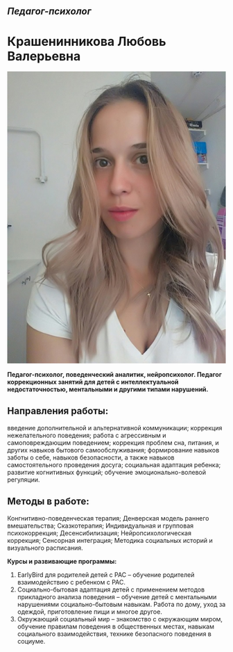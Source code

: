 ## ***Педагог-психолог***
# Крашенинникова Любовь Валерьевна
![Мое фото](img/photo.jpg)

  **Педагог-психолог, поведенческий аналитик, нейропсихолог. Педагог коррекционных занятий для детей с интеллектуальной недостаточностью, ментальными и другими типами нарушений.** 
## **Направления работы:**
 введение дополнительной и альтернативной коммуникации;  коррекция нежелательного поведения; работа с агрессивным и самоповреждающим поведением; коррекция проблем сна, питания, и других навыков бытового самообслуживания; формирование навыков заботы о себе, навыков безопасности, а также навыков самостоятельного проведения досуга; социальная адаптация ребенка; развитие когнитивных функций; обучение эмоционально-волевой регуляции.

## **Методы в работе:**
 Конгнитивно-поведенческая терапия; Денверская модель раннего вмешательства; Сказкотерапия; Индивидуальная и групповая психокоррекция; Десенсибилизация; Нейропсихологическая коррекция; Сенсорная интеграция; Методика социальных историй и визуального расписания.

**Курсы и развивающие программы:**
1.	EarlyBird для родителей детей с РАС – обучение родителей взаимодействию с ребенком с РАС.
2.	Социально-бытовая адаптация детей с применением методов прикладного анализа поведения – обучение детей с ментальными нарушениями социально-бытовым навыкам. Работа по дому, уход за одеждой, приготовление пищи и многое другое.
3.	Окружающий социальный мир – знакомство с окружающим миром, обучение правилам поведения в общественных местах, навыкам социального взаимодействия, технике безопасного поведения в социуме.

